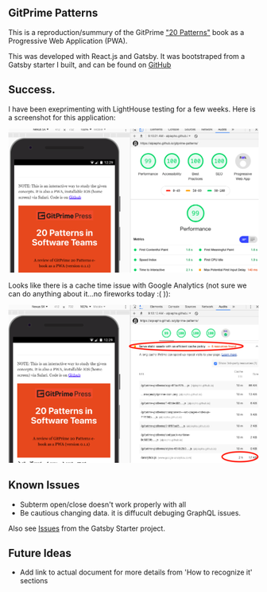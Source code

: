 
## GitPrime Patterns

This is a reproduction/summury of the GitPrime ["20 Patterns"](https://blog.gitprime.com/new-book-20-patterns/) book as a Progressive Web Application (PWA).

This was developed with React.js and Gatsby.  It was bootstraped from a Gatsby starter I built, and can be found on [GitHub](https://github.com/alpiepho/terms-pwa-starter.git.)


## Success.

I have been exeprimenting with LightHouse testing for a few weeks.  Here is a screenshot for this application:

![lighthouse fireworks](./lighthouse.png)

Looks like there is a cache time issue with Google Analytics (not sure we can do anything about it...no fireworks today :( )):

![lighthouse fireworks](./lighthouse2.png)


## Known Issues

- Subterm open/close doesn't work properly with all
- Be cautious changing data.  it is diffucult debuging GraphQL issues.


Also see [Issues](https://github.com/alpiepho/terms-pwa-starter/issues) from the Gatsby Starter project.


## Future Ideas

- Add link to actual document for more details from 'How to recognize it' sections
